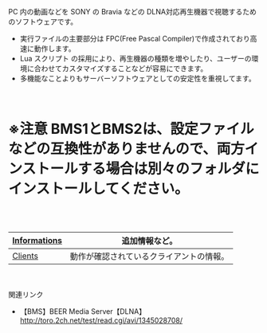 PC 内の動画などを SONY の Bravia などの DLNA対応再生機器で視聴するためのソフトウェアです。
  * 実行ファイルの主要部分は FPC(Free Pascal Compiler)で作成されており高速に動作します。
  * Lua スクリプト の採用により、再生機器の種類を増やしたり、ユーザーの環境に合わせてカスタマイズすることなどが容易にできます。
  * 多機能なことよりもサーバーソフトウェアとしての安定性を重視してます。
<br>
<h1>※注意 BMS1とBMS2は、設定ファイルなどの互換性がありませんので、両方インストールする場合は別々のフォルダにインストールしてください。</h1>
<br><br>
<table><thead><th><a href='Informations.md'>Informations</a></th><th>追加情報など。</th></thead><tbody>
<tr><td><a href='Clients.md'>Clients</a></td><td>動作が確認されているクライアントの情報。</td></tr></li></ul></tbody></table>

<br><br>
関連リンク<br>
<ul><li>【BMS】BEER Media Server【DLNA】<br><a href='http://toro.2ch.net/test/read.cgi/avi/1345028708/'>http://toro.2ch.net/test/read.cgi/avi/1345028708/</a>
